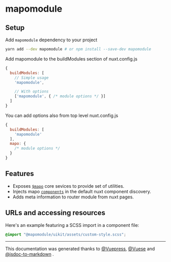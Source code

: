 # mapomodule

## Setup
Add `mapomodule` dependency to your project
```sh
yarn add --dev mapomodule # or npm install --save-dev mapomodule
```
Add mapomodule to the buildModules section of nuxt.config.js
```js
{
  buildModules: [
    // Simple usage
    'mapomodule',

    // With options
    ['mapomodule', { /* module options */ }]
  ]
}
```
 
 You can add options also from top level nuxt.config.js

```js
{
  buildModules: [
    'mapomodule'
  ],
  mapo: {
    /* module options */
  }
}
```
## Features

- Exposes [`$mapo`](https://lotrekagency.github.io/mapo/core/) core sevices to provide set of utilities.
- Injects mapo [`components`](https://lotrekagency.github.io/mapo/components/) in the default nuxt component discovery.
- Adds meta information to router module from nuxt pages.


## URLs and accessing resources
Here's an example featuring a SCSS import in a component file:

```scss
@import "@mapomodule/uikit/assets/custom-style.scss";
```

* * * 
This documentation was generated thanks to [@Vuepress](https://vuepress.vuejs.org/), [@Vuese](https://vuese.org/) and [@jsdoc-to-markdown](https://github.com/jsdoc2md/jsdoc-to-markdown#readme) .
